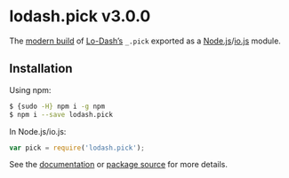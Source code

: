 # lodash.pick v3.0.0

The [modern build](https://github.com/lodash/lodash/wiki/Build-Differences) of [Lo-Dash’s](https://lodash.com/) `_.pick` exported as a [Node.js](http://nodejs.org/)/[io.js](https://iojs.org/) module.

## Installation

Using npm:

```bash
$ {sudo -H} npm i -g npm
$ npm i --save lodash.pick
```

In Node.js/io.js:

```js
var pick = require('lodash.pick');
```

See the [documentation](https://lodash.com/docs#pick) or [package source](https://github.com/lodash/lodash/blob/3.0.0-npm-packages/lodash.pick/index.js) for more details.
